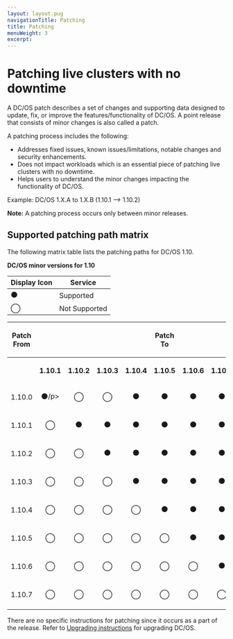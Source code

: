```yaml
---
layout: layout.pug
navigationTitle: Patching
title: Patching
menuWeight: 3
excerpt:
---
```


# Patching live clusters with no downtime

A DC/OS patch describes a set of changes and supporting data designed to update, fix, or improve the features/functionality of DC/OS. A point release that consists of minor changes is also called a patch.

A patching process includes the following:
- Addresses fixed issues, known issues/limitations, notable changes and security enhancements.
- Does not impact workloads which is an essential piece of patching live clusters with no downtime.
- Helps users to understand the minor changes impacting the functionality of DC/OS.

Example: DC/OS 1.X.A to 1.X.B (1.10.1 --> 1.10.2)

**Note:** A patching process occurs only between minor releases.


## Supported patching path matrix
 The following matrix table lists the patching paths for DC/OS 1.10.

**DC/OS minor versions for 1.10**


|**Display Icon** | **Service** |
|---------- | ------- |
| ⚫| Supported |
| ◯| Not Supported |

<table class="table">
    <tr>
    <th><p style="text-align: center;"><strong>Patch From</strong></p></th>
    <th></th>
    <th></th>
    <th></th>
    <th></th>
    <th><p style="text-align: center;"><strong>Patch To</strong></p></th>
    <th></th>
    <th></th>
    <th></th>
    </tr>
    <tr>
    <th></th>
    <th><p style="text-align: center;">1.10.1</p></th>
    <th><p style="text-align: center;">1.10.2</p></th>
    <th><p style="text-align: center;">1.10.3</p></th>
    <th><p style="text-align: center;">1.10.4</p></th>
    <th><p style="text-align: center;">1.10.5</p></th>
    <th><p style="text-align: center;">1.10.6</p></th>
    <th><p style="text-align: center;">1.10.7</p></th>
    <th><p style="text-align: center;">1.10.8</p></th>
    </tr>
    <tr>
       <td><p style="text-align: center;">1.10.0</p></td>
       <td><p style="text-align: center;">⚫/p></td>
       <td><p style="text-align: center;">◯</p></td>
       <td><p style="text-align: center;">◯</p></td>
       <td><p style="text-align: center;">⚫</p></td>
       <td><p style="text-align: center;">⚫</p></td>
       <td><p style="text-align: center;">⚫</p></td>
       <td><p style="text-align: center;">⚫</p></td>
       <td><p style="text-align: center;">⚫</p></td>
    </tr>
    <tr>
       <td><p style="text-align: center;">1.10.1</p></td>
       <td><p style="text-align: center;">◯</p></td>
       <td><p style="text-align: center;">⚫</p></td>
       <td><p style="text-align: center;">⚫</p></td>
       <td><p style="text-align: center;">⚫</p></td>
       <td><p style="text-align: center;">⚫</p></td>
       <td><p style="text-align: center;">⚫</p></td>
       <td><p style="text-align: center;">⚫</p></td>
       <td><p style="text-align: center;">⚫</p></td>
    </tr>
    <tr>
       <td><p style="text-align: center;">1.10.2</p></td>
       <td><p style="text-align: center;">◯</p></td>
       <td><p style="text-align: center;">◯</p></td>
       <td><p style="text-align: center;">⚫</p></td>
       <td><p style="text-align: center;">⚫</p></td>
       <td><p style="text-align: center;">⚫</p></td>
       <td><p style="text-align: center;">⚫</p></td>
       <td><p style="text-align: center;">⚫</p></td>
       <td><p style="text-align: center;">⚫</p></td>
    </tr>
      <td><p style="text-align: center;">1.10.3</p></td>
      <td><p style="text-align: center;">◯</p></td>
      <td><p style="text-align: center;">◯</p></td>
      <td><p style="text-align: center;">◯</p></td>
      <td><p style="text-align: center;">⚫</p></td>
      <td><p style="text-align: center;">⚫</p></td>
      <td><p style="text-align: center;">⚫</p></td>
      <td><p style="text-align: center;">⚫</p></td>
      <td><p style="text-align: center;">⚫</p></td>
    </tr>
    </tr>
      <td><p style="text-align: center;">1.10.4</p></td>
      <td><p style="text-align: center;">◯</p></td>
      <td><p style="text-align: center;">◯</p></td>
      <td><p style="text-align: center;">◯</p></td>
      <td><p style="text-align: center;">◯</p></td>
      <td><p style="text-align: center;">⚫</p></td>
      <td><p style="text-align: center;">⚫</p></td>
      <td><p style="text-align: center;">⚫</p></td>
      <td><p style="text-align: center;">⚫</p></td>
    </tr>
    </tr>
      <td><p style="text-align: center;">1.10.5</p></td>
      <td><p style="text-align: center;">◯</p></td>
      <td><p style="text-align: center;">◯</p></td>
      <td><p style="text-align: center;">◯</p></td>
      <td><p style="text-align: center;">◯</p></td>
      <td><p style="text-align: center;">◯</p></td>
      <td><p style="text-align: center;">⚫</p></td>
      <td><p style="text-align: center;">⚫</p></td>
      <td><p style="text-align: center;">⚫</p></td>
    </tr>
     </tr>
      <td><p style="text-align: center;">1.10.6</p></td>
      <td><p style="text-align: center;">◯</p></td>
      <td><p style="text-align: center;">◯</p></td>
      <td><p style="text-align: center;">◯</p></td>
      <td><p style="text-align: center;">◯</p></td>
      <td><p style="text-align: center;">◯</p></td>
      <td><p style="text-align: center;">◯</p></td>
      <td><p style="text-align: center;">⚫</p></td>
      <td><p style="text-align: center;">⚫</p></td>
    </tr>
    </tr>
      <td><p style="text-align: center;">1.10.7</p></td>
      <td><p style="text-align: center;">◯</p></td>
      <td><p style="text-align: center;">◯</p></td>
      <td><p style="text-align: center;">◯</p></td>
      <td><p style="text-align: center;">◯</p></td>
      <td><p style="text-align: center;">◯</p></td>
      <td><p style="text-align: center;">◯</p></td>
      <td><p style="text-align: center;">◯</p></td>
      <td><p style="text-align: center;">⚫</p></td>
    </tr>
 </table>   


There are no specific instructions for patching since it occurs as a part of the release. Refer to [Upgrading instructions](/1.10/installing/ent/upgrading/#instructions) for upgrading DC/OS.
